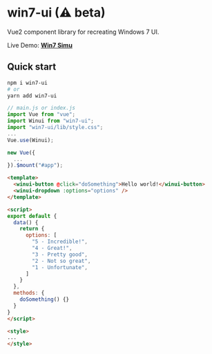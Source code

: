 # win7-ui (⚠ beta)

Vue2 component library for recreating Windows 7 UI.

Live Demo: [__Win7 Simu__](https://win7simu.visnalize.com/)

## Quick start

```sh
npm i win7-ui
# or
yarn add win7-ui
```

```js
// main.js or index.js
import Vue from "vue";
import Winui from "win7-ui";
import "win7-ui/lib/style.css";
...
Vue.use(Winui);

new Vue({
  ...
}).$mount("#app");
```

```html
<template>
  <winui-button @click="doSomething">Hello world!</winui-button>
  <winui-dropdown :options="options" />
</template>

<script>
export default {
  data() {
    return {
      options: [
        "5 - Incredible!",
        "4 - Great!",
        "3 - Pretty good",
        "2 - Not so great",
        "1 - Unfortunate",
      ]
    }
  },
  methods: {
    doSomething() {}
  }
}
</script>

<style>
...
</style>
```
